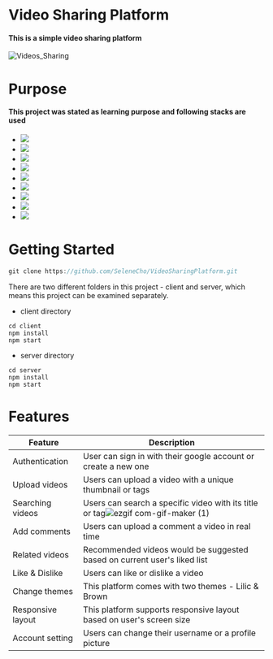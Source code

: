 # Video Sharing Platform
#### This is a simple video sharing platform
![Videos_Sharing](https://user-images.githubusercontent.com/84310302/212542938-87c3290d-78ac-4b20-a622-859e227f0c9f.png)


# Purpose
#### This project was stated as learning purpose and following stacks are used

   * <img src="https://img.shields.io/badge/React-61DAFB?style=flat-square&logo=react&logoColor=white"/>
   * <img src="https://img.shields.io/badge/TailwindCSS-06B6D4?style=flat-square&logo=tailwindcss&logoColor=white"/>
   * <img src="https://img.shields.io/badge/Redux-764ABC?style=flat-square&logo=redux&logoColor=white"/>
   * <img src="https://img.shields.io/badge/Firebase-FFCA28?style=flat-square&logo=firebase&logoColor=white"/>
   * <img src="https://img.shields.io/badge/MongoDB-47A248?style=flat-square&logo=mongodb&logoColor=white"/>
   * <img src="https://img.shields.io/badge/Express-000000?style=flat-square&logo=express&logoColor=white"/>
   * <img src="https://img.shields.io/badge/NodeJS-339933?style=flat-square&logo=node.js&logoColor=white"/>
   * <img src="https://img.shields.io/badge/Axios-5A29E4?style=flat-square&logo=axios&logoColor=white"/>
   * <img src="https://img.shields.io/badge/JSON Web Tokens-000000?style=flat-square&logo=jsonwebtokens&logoColor=white"/>
   
   
   
# Getting Started

 ```js
 git clone https://github.com/SeleneCho/VideoSharingPlatform.git

 ```
There are two different folders in this project - client and server, which means this project can be examined separately. 


 * client directory
 ```
 cd client
 npm install
 npm start
 ```

 * server directory
 ```
 cd server
 npm install
 npm start
 ```


 


# Features

 
 |Feature|Description|
|------|---|
|Authentication|User can sign in with their google account or create a new one|
|Upload videos|Users can upload a video with a unique thumbnail or tags|
|Searching videos|Users can search a specific video with its title or tag![ezgif com-gif-maker (1)](https://user-images.githubusercontent.com/84310302/211739674-6c97697a-1b60-4a24-8f31-a6b0f95642e8.gif)|
|Add comments|Users can upload a comment a video in real time|
|Related videos|Recommended videos would be suggested based on current user's liked list|
|Like & Dislike|Users can like or dislike a video|
|Change themes|This platform comes with two themes - Lilic & Brown|
|Responsive layout|This platform supports responsive layout based on user's screen size|
|Account setting|Users can change their username or a profile picture|
